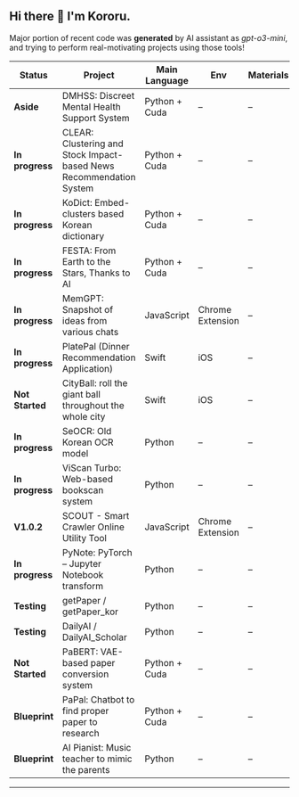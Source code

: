 ## Hi there 👋 I'm Kororu.

Major portion of recent code was **generated** by AI assistant as *gpt-o3-mini*, and trying to perform real-motivating projects using those tools!

| **Status**    | **Project**                                               | **Main Language**   | **Env**            | **Materials** | **Other**   |
|---------------|-----------------------------------------------------------|---------------------|--------------------|---------------|----------------------|
| **Aside**     | DMHSS: Discreet Mental Health Support System                                                     | Python + Cuda       | –                  | –             | –                    |
| **In progress**      | CLEAR: Clustering and Stock Impact-based News Recommendation System                                                     | Python + Cuda       | –                  | –             | –                    |
| **In progress** | KoDict: Embed-clusters based Korean dictionary          | Python + Cuda       | –                  | –             | –                    |
| **In progress** | FESTA: From Earth to the Stars, Thanks to AI                   | Python + Cuda       | –                  | –             | –                    |
| **In progress** | MemGPT: Snapshot of ideas from various chats        | JavaScript          | Chrome Extension                  | –             | –                    |
| **In progress** | PlatePal (Dinner Recommendation Application)        | Swift          | iOS                  | –             | –                    |
| **Not Started** | CityBall: roll the giant ball throughout the whole city  | Swift               | iOS                  | –             | –                    |
| **In progress** | SeOCR: Old Korean OCR model                             | Python              | –                  | –             | –                    |
| **In progress** | ViScan Turbo: Web-based bookscan system                       | Python              | –                  | –             | –                    |
| **V1.0.2**    | SCOUT - Smart Crawler Online Utility Tool        | JavaScript                   | Chrome Extension                  | –             | –                    |
| **In progress**   | PyNote: PyTorch – Jupyter Notebook transform                      | Python              | –                  | –             | –                    |
| **Testing**   | getPaper / getPaper_kor                                 | Python              | –                  | –             | –                    |
| **Testing** | DailyAI / DailyAI_Scholar                                | Python              | –                  | –             | –                    |
| **Not Started** | PaBERT: VAE-based paper conversion system                   | Python + Cuda              | –                  | –             | –                    |
| **Blueprint** | PaPal: Chatbot to find proper paper to research            | Python + Cuda             | –                  | –             | –                    |
| **Blueprint** | AI Pianist: Music teacher to mimic the parents            | Python              | –                  | –             | –                    |

---
